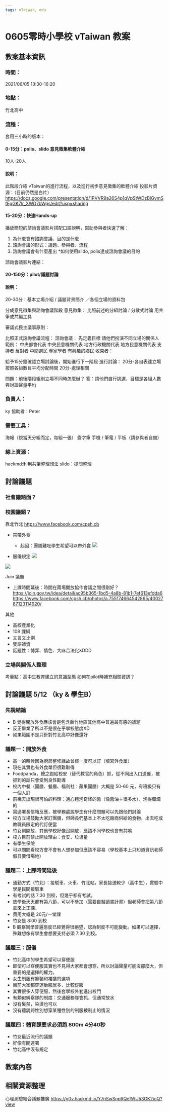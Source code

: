 ```yaml
---
tags: vTaiwan, edu
---
```


# 0605零時小學校 vTaiwan 教案
## 教案基本資訊
### 時間：
2021/06/05 13:30-16:20 
### 地點：
竹北高中
### 流程：
套用三小時的版本：
#### 0-15分：polis、slido 意見徵集軟體介紹
10人-20人
#### 說明：
此階段介紹 vTaiwan的進行流程，以及進行初步意見徵集的軟體介紹
投影片資源：（目前仍然是白片）https://docs.google.com/presentation/d/1PVVR9a26S4p1qVpStWDzBIGvmSfEgGK7lr_XWD7bWgs/edit?usp=sharing 


#### 15-20分：快速Hands-up
播放簡短的諮詢會議影片搭配口語說明，幫助參與者快速了解：
1. 為什麼會有諮詢會議、目的是什麼
2. 諮詢會議的形式：議題、參與者、流程
3. 諮詢會議會有什麼產出
*如何使用slido, polis達成諮詢會議的目的

諮詢會議影片連結：

#### 20-150分：pilot/議題討論
#### 說明：
20-30分：基本立場介紹 / 議題背景簡介 ／各個立場的資料包

分成意見徵集與諮詢會議階段
意見徵集：
比照前述的分組討論 / 分散式討論
用共筆或共編工具

審議式民主議事原則：


比照正式諮詢會議流程：
諮詢會議：
先定義目標
請他們扮演不同立場的關係人
範例：
中央部會代表
中央民意機關代表
地方行政機關代表
地方民意機關代表
支持者
反對者
中間選民
專家學者
有興趣的鄉民
收束者：

給予15分鐘確認立場討論後，開始進行下一階段
進行討論：
20分-各自表達立場
按照各組數目平均分配時間
20分-處理相關

問題：前後階段組別立場不同時怎麼辦？
答：請他們自行挑選，目標是各組人數與討論聲量平均


### 負責人：
ky 
協助者：Peter 
### 需要工具：
海報（視當天分組而定，每組一張）
簽字筆
手機 / 筆電 / 平板（請參與者自備）
### 線上資源：
hackmd:利用共筆整理想法
slido：提問整理

## 討論議題
### 社會議題面？



### 校園議題？
靠北竹北
https://www.facebook.com/cpsh.cb


* 禁帶外食
    * 起因：團膳難吃學生希望可以帶外食
![](https://s3-ap-northeast-1.amazonaws.com/g0v-hackmd-images/uploads/upload_f53973c35e6f235bc1d0af0e3b7952cb.png)



* 服儀規定
![](https://s3-ap-northeast-1.amazonaws.com/g0v-hackmd-images/uploads/upload_80ad6efdac6d70c0dc95c5864f1ee1d3.jpeg)

![](https://s3-ap-northeast-1.amazonaws.com/g0v-hackmd-images/uploads/upload_0662b401fc230b1c74e1e8dba966b9c3.jpeg)


Join 議題
* 上課時間延後：時間在兩場開放協作會議之間很剛好？
https://join.gov.tw/idea/detail/ac95b365-1bd5-4a8b-81b1-7ef613efdda6
https://www.facebook.com/cpsh.cb/photos/a.755174664542865/4002787123114920/

其他
* 高校產業化
* 108 課綱
* 文言文比例
* 雙語師資
* 話題性：博弈、情色、大麻合法化XDDD



### 立場與關係人整理


考量點：高中生教育建立的意識型態
如何在pilot時補充相關資訊？

## 討論議題 5/12 （ky & 學生B）
### 先說結論
- B 覺得開放外食應該會是包含新竹地區其他高中普遍最有感的議題
- 反正畢業了所以不是很在乎學校態度XD
- 如果範圍不是只針對竹北高中好像還好


### 議題一：開放外食
- 高一的時候因為廚房整修緣故曾經一度可以訂（填寫外食單）
- 現在其實也有外食單但很難取得
- Foodpanda，總之跑給校安（替代教官的角色）抓，從不同出入口送餐，被抓到的話只會受到良性勸導
- 校內中餐（團膳、餐廳、福利社：蘋果團膳）大概是 50-60 元，有班級只有一個人訂
- 前幾天出現很可怕的料理：通心麵泡奇怪的醬（像醬油＋很多水），泡得爛爛的
- 寫過署長信箱反應，被學務處說學生有什麼問題可以先跟他們討論
- 校方立場鼓勵大家訂團膳，但師長們基本上不太吃廠商供給的食物，出去吃或教職員限定的代訂便當
- 竹女剛開放，其他學校好像沒開放，應該不同學校也會有共鳴
- 校方目前禁止開放理由：食安、垃圾量
- 有學生保險
- 可以問問看校方會不會有人想參加但應該不容易（學校基本上只知道資訊老師假日要借場地）


### 議題二：上課時間延後
- 通勤方式（竹北）：接駁車、火車、竹北站，家長接送較少（高中生），實驗中學是民間接駁車
- 有考試的話 7:30 到校，但幾乎都有考試。
- 放學後天天都有第八節，可以不參加（需要自擬讀書計畫）但老師會把第八節拿來上正課。
- 費用大概是 20元/一堂課
- 竹女是 8:00 到校
- B 觀察同學普遍態度已經覺得很絕望，認為制度不可能變動。如果可以選擇，殊難想像有學生會想要支持必須 7:30 到校。

### 議題三：服儀
- 竹北高中的學生希望可以穿便服
- 即使可以穿便服其實也不見得大家都會想穿，所以討論聲量可能沒那麼大，但重要的是選擇的權力。
- 女生制服有褲裝和裙裝的選項
- 目前大家都穿運動服居多，比較舒服
- 其實很多人穿便服，然後套學校外套進出校門
- 有類似糾察隊的制度：交通服務隊會抓，但通常放水
- 沒有髮禁，染燙也可以
- 沒有聽說跨性別想穿某種性別的制服被制止的情況

### 議題四：體育課要求必須跑 800m 4分40秒
- 竹女最近流行的議題
- 好像有開連署
- 竹北高中沒有規定



## 教案內容

## 相關資源整理

心理測驗結合議題推廣
https://g0v.hackmd.io/Y7qSwSppRQefWU53GK2ioQ?view